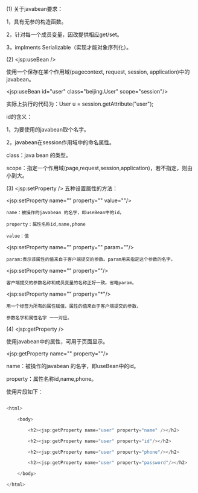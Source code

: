(1) 关于javabean要求： 
1，具有无参的构造函数。
2，针对每一个成员变量，因改提供相应get/set。 
3，implments Serializable（实现才能对象序列化）。
(2) <jsp:useBean /> 
使用一个保存在某个作用域(pagecontext, request, session, application)中的javabean。
<jsp:useBean id="user" class="beijing.User" scope="session"/> 
实际上执行的代码为：User u = session.getAttribute("user"); 
id的含义：
1，为要使用的javabean取个名字。   
2，javabean在session作用域中的命名属性。
class：java bean 的类型。
scope：指定一个作用域(page,request,session,application)，若不指定，则由小到大。
(3) <jsp:setProperty /> 五种设置属性的方法：
<jsp:setProperty name="" property="" value=""/>
	name：被操作的javabean 的名字，即useBean中的id。
	property：属性名称id,name,phone
	value：值  
<jsp:setProperty name="" property="" param=""/>
	param:表示该属性的值来自于客户端提交的参数。param用来指定这个参数的名字。    
<jsp:setProperty name="" property=""/>
	客户端提交的参数名称和成员变量的名称正好一致。省略param。
<jsp:setProperty name="" property="*"/>
	用一个标签为所有的属性赋值，属性的值来自于客户端提交的参数， 
	参数名字和属性名字 一一对应。
(4) <jsp:getProperty />
使用javabean中的属性，可用于页面显示。
<jsp:getProperty name="" property=""/>  
name：被操作的javabean 的名字，即useBean中的id。
property：属性名称id,name,phone。
使用片段如下：
```java   	
<html> 
	<body>            
		<h2><jsp:getProperty name="user" property="name" /></h2>
		<h2><jsp:getProperty name="user" property="id"/></h2>
		<h2><jsp:getProperty name="user" property="phone"/></h2> 
		<h2><jsp:getProperty name="user" property="password"/></h2>
	</body>
</html>
```